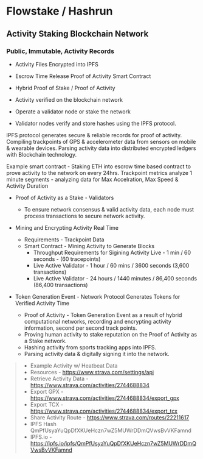# Flowstake / Hashrun

## Activity Staking Blockchain Network

### Public, Immutable, Activity Records

* Activity Files Encrypted into IPFS
* Escrow Time Release Proof of Activity Smart Contract 
* Hybrid Proof of Stake / Proof of Activity

* Activity verified on the blockchain network
* Operate a validator node or stake the network 
* Validator nodes verify and store hashes using the IPFS protocol.

IPFS protocol generates secure & reliable records for proof of activity.
Compiling trackpoints of GPS & accelerometer data from sensors on mobile & wearable devices.
Parsing activity data into distributed encrypted ledgers with Blockchain technology.

Example smart contract - Staking ETH into escrow time based contract to prove activity to the network on every 24hrs. 
Trackpoint metrics analyze 1 minute segments - analyzing data for Max Accelration, Max Speed & Activity Duration

-  Proof of Activity as a Stake - Validators
    - To ensure network consensus & valid activity data, each node must process transactions to secure network activity.

- Mining and Encrypting Activity Real Time
    - Requirements - Trackpoint Data
    - Smart Contract - Mining Activity to Generate Blocks
        - Throughput Requirements for Sigining Activity Live - 1 min / 60 seconds - (60 tracepoints)
        - Live Active Validator - 1 hour / 60 mins / 3600 seconds (3,600 transactions)
        - Live Active Validator - 24 hours / 1440 minutes / 86,400 seconds (86,400 transactions) 

- Token Generation Event - Network Protocol Generates Tokens for Verified Activity Time
    - Proof of Activity - Token Generation Event as a result of hybrid computational networks, recording and encrypting activity information, second per second track points.
    - Proving human activity to stake reputation on the Proof of Activity as a Stake network.
    - Hashing activity from sports tracking apps into IPFS.
    - Parsing activity data & digitally signing it into the network.
    
>- Example Activity w/ Heatbeat Data    
>- Resources - https://www.strava.com/settings/api
>- Retrieve Activity Data - https://www.strava.com/activities/2744688834
>- Export GPX - https://www.strava.com/activities/2744688834/export_gpx
>- Export TCX - https://www.strava.com/activities/2744688834/export_tcx
>- Share Activity Route - https://www.strava.com/routes/22211617
>- IPFS Hash  QmPfUsyaYuQpDfXKUeHczn7wZ5MUWrDDmQVwsBvVKFamnd
>- IPFS.io - https://ipfs.io/ipfs/QmPfUsyaYuQpDfXKUeHczn7wZ5MUWrDDmQVwsBvVKFamnd
